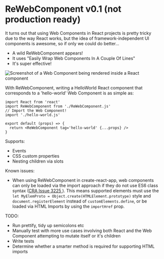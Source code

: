 # ReWebComponent v0.1 (not production ready)

It turns out that using Web Components in React projects is pretty tricky due to the way React works, but the idea of framework-independent UI components is awesome, so if only we could do better...

* A wild ReWebComponent appears!
* It uses "Easily Wrap Web Components In A Couple Of Lines"
* It's super effective!

![Screenshot of a Web Component being rendered inside a React component](https://i.imgur.com/mgEi6B4.png)

With ReWebComponent, writing a HelloWorld React component that corresponds to a 'hello-world' Web Component is as simple as:

```
import React from 'react'
import ReWebComponent from './ReWebComponent.js'
// Import the Web Component!
import './hello-world.js'

export default (props) => {
  return <ReWebComponent tag='hello-world' {...props} />
}
```

Supports:
* Events
* CSS custom properties
* Nesting children via slots

Known issues:
* When using ReWebComponent in create-react-app, web components can only be loaded via the import approach if they do not use ES6 class syntax ([CRA Issue 3225 ](https://github.com/facebookincubator/create-react-app/issues/3225)). This means supported elements must use the `let MyElemProto = Object.create(HTMLElement.prototype)` style and `document.registerElement` instead of `customElements.define`, or be loaded via HTML Imports by using the `importHref` prop.

TODO:
* Run prettify, tidy up semicolons etc
* Manually test with more use cases involving both React and the Web Component attempting to mutate itself or it's children
* Write tests
* Determine whether a smarter method is required for supporting HTML imports
